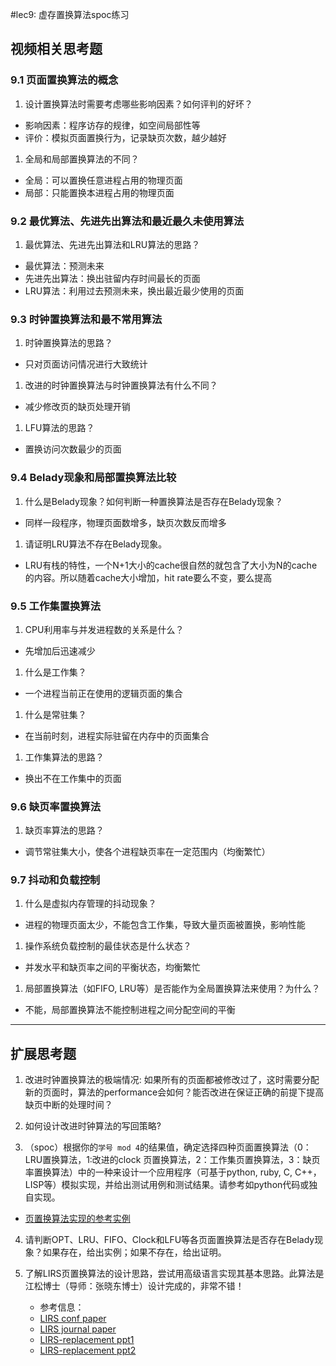 #lec9: 虚存置换算法spoc练习

## 视频相关思考题

### 9.1 页面置换算法的概念

1. 设计置换算法时需要考虑哪些影响因素？如何评判的好坏？

* 影响因素：程序访存的规律，如空间局部性等
* 评价：模拟页面置换行为，记录缺页次数，越少越好

1. 全局和局部置换算法的不同？

* 全局：可以置换任意进程占用的物理页面
* 局部：只能置换本进程占用的物理页面

### 9.2 最优算法、先进先出算法和最近最久未使用算法

1. 最优算法、先进先出算法和LRU算法的思路？

* 最优算法：预测未来
* 先进先出算法：换出驻留内存时间最长的页面
* LRU算法：利用过去预测未来，换出最近最少使用的页面

### 9.3 时钟置换算法和最不常用算法

1. 时钟置换算法的思路？

* 只对页面访问情况进行大致统计

1. 改进的时钟置换算法与时钟置换算法有什么不同？

* 减少修改页的缺页处理开销

1. LFU算法的思路？

* 置换访问次数最少的页面


### 9.4 Belady现象和局部置换算法比较

1. 什么是Belady现象？如何判断一种置换算法是否存在Belady现象？

* 同样一段程序，物理页面数增多，缺页次数反而增多

1. 请证明LRU算法不存在Belady现象。

* LRU有栈的特性，一个N+1大小的cache很自然的就包含了大小为N的cache的内容。所以随着cache大小增加，hit rate要么不变，要么提高

### 9.5 工作集置换算法

1. CPU利用率与并发进程数的关系是什么？

* 先增加后迅速减少

1. 什么是工作集？

* 一个进程当前正在使用的逻辑页面的集合

1. 什么是常驻集？

* 在当前时刻，进程实际驻留在内存中的页面集合

1. 工作集算法的思路？

* 换出不在工作集中的页面

### 9.6 缺页率置换算法

1. 缺页率算法的思路？

* 调节常驻集大小，使各个进程缺页率在一定范围内（均衡繁忙）

### 9.7 抖动和负载控制

1. 什么是虚拟内存管理的抖动现象？

* 进程的物理页面太少，不能包含工作集，导致大量页面被置换，影响性能

1. 操作系统负载控制的最佳状态是什么状态？

* 并发水平和缺页率之间的平衡状态，均衡繁忙

1. 局部置换算法（如FIFO, LRU等）是否能作为全局置换算法来使用？为什么？

* 不能，局部置换算法不能控制进程之间分配空间的平衡

----

## 扩展思考题

1.  改进时钟置换算法的极端情况: 如果所有的页面都被修改过了，这时需要分配新的页面时，算法的performance会如何？能否改进在保证正确的前提下提高缺页中断的处理时间？

2.  如何设计改进时钟算法的写回策略?

3. （spoc）根据你的`学号 mod 4`的结果值，确定选择四种页面置换算法（0：LRU置换算法，1:改进的clock 页置换算法，2：工作集页置换算法，3：缺页率置换算法）中的一种来设计一个应用程序（可基于python, ruby, C, C++，LISP等）模拟实现，并给出测试用例和测试结果。请参考如python代码或独自实现。
 - [页置换算法实现的参考实例](https://github.com/chyyuu/ucore_lab/blob/master/related_info/lab3/page-replacement-policy.py)     

4. 请判断OPT、LRU、FIFO、Clock和LFU等各页面置换算法是否存在Belady现象？如果存在，给出实例；如果不存在，给出证明。

5. 了解LIRS页置换算法的设计思路，尝试用高级语言实现其基本思路。此算法是江松博士（导师：张晓东博士）设计完成的，非常不错！
	- 参考信息：
 	- [LIRS conf paper](http://www.ece.eng.wayne.edu/~sjiang/pubs/papers/jiang02_LIRS.pdf)
	 - [LIRS journal paper](http://www.ece.eng.wayne.edu/~sjiang/pubs/papers/jiang05_LIRS.pdf)
	 - [LIRS-replacement ppt1](http://dragonstar.ict.ac.cn/course_09/XD_Zhang/(6)-LIRS-replacement.pdf)
	 - [LIRS-replacement ppt2](http://www.ece.eng.wayne.edu/~sjiang/Projects/LIRS/sig02.ppt)